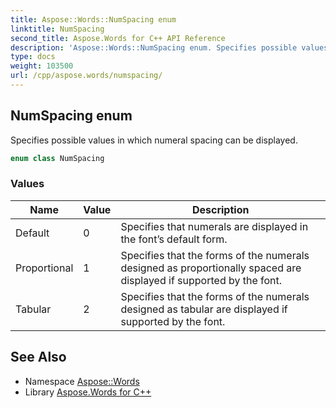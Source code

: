 ```yaml
---
title: Aspose::Words::NumSpacing enum
linktitle: NumSpacing
second_title: Aspose.Words for C++ API Reference
description: 'Aspose::Words::NumSpacing enum. Specifies possible values in which numeral spacing can be displayed in C++.'
type: docs
weight: 103500
url: /cpp/aspose.words/numspacing/
---
```

## NumSpacing enum


Specifies possible values in which numeral spacing can be displayed.

```cpp
enum class NumSpacing
```

### Values

| Name | Value | Description |
| --- | --- | --- |
| Default | 0 | Specifies that numerals are displayed in the font’s default form. |
| Proportional | 1 | Specifies that the forms of the numerals designed as proportionally spaced are displayed if supported by the font. |
| Tabular | 2 | Specifies that the forms of the numerals designed as tabular are displayed if supported by the font. |

## See Also

* Namespace [Aspose::Words](../)
* Library [Aspose.Words for C++](../../)

